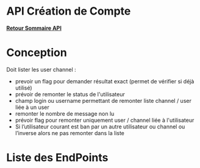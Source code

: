 # API Création de Compte

**[Retour Sommaire API](./00_Sommaire_API.md)**

# Conception

Doit lister les user channel :
- prevoir un flag pour demander résultat exact (permet de vérifier si déjà utilisé)
- prévoir de remonter le status de l'utilisateur
- champ login ou username permettant de remonter liste channel / user liée à un user
- remonter le nombre de message non lu
- prévoir flag pour remonter uniquement user / channel liée à l'utilisateur
- Si l’utilisateur courant est ban par un autre utilisateur ou channel ou l’inverse alors ne pas remonter dans la liste
# Liste des EndPoints
